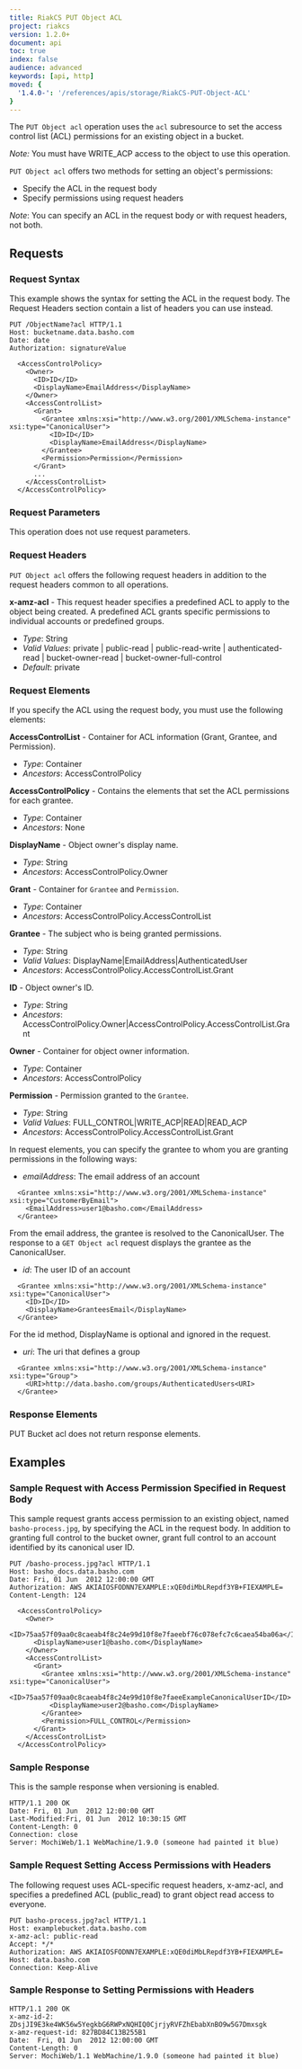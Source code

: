 ```yaml
---
title: RiakCS PUT Object ACL
project: riakcs
version: 1.2.0+
document: api
toc: true
index: false
audience: advanced
keywords: [api, http]
moved: {
  '1.4.0-': '/references/apis/storage/RiakCS-PUT-Object-ACL'
}
---
```


The `PUT Object acl` operation uses the `acl` subresource to set the access control list (ACL) permissions for an existing object in a bucket.

*Note:* You must have WRITE_ACP access to the object to use this operation.

`PUT Object acl` offers two methods for setting an object's permissions:

* Specify the ACL in the request body
* Specify permissions using request headers

*Note*: You can specify an ACL in the request body or with request headers, not both.

## Requests

### Request Syntax

This example shows the syntax for setting the ACL in the request body. The Request Headers section contain a list of headers you can use instead.

```
PUT /ObjectName?acl HTTP/1.1
Host: bucketname.data.basho.com
Date: date
Authorization: signatureValue

  <AccessControlPolicy>
    <Owner>
      <ID>ID</ID>
      <DisplayName>EmailAddress</DisplayName>
    </Owner>
    <AccessControlList>
      <Grant>
        <Grantee xmlns:xsi="http://www.w3.org/2001/XMLSchema-instance" xsi:type="CanonicalUser">
          <ID>ID</ID>
          <DisplayName>EmailAddress</DisplayName>
        </Grantee>
        <Permission>Permission</Permission>
      </Grant>
      ...
    </AccessControlList>
  </AccessControlPolicy>
```

### Request Parameters

This operation does not use request parameters.

### Request Headers

`PUT Object acl` offers the following request headers in addition to the request headers common to all operations.

**x-amz-acl** - This request header specifies a predefined ACL to apply to the object being created. A predefined ACL grants specific permissions to individual accounts or predefined groups.

* *Type*: String
* *Valid Values*: private | public-read | public-read-write | authenticated-read | bucket-owner-read | bucket-owner-full-control
* *Default*: private

### Request Elements

If you specify the ACL using the request body, you must use the following elements:

**AccessControlList** - Container for ACL information (Grant, Grantee, and Permission).

* *Type*: Container
* *Ancestors*: AccessControlPolicy

**AccessControlPolicy** - Contains the elements that set the ACL permissions for each grantee.

* *Type*: Container
* *Ancestors*: None

**DisplayName** - Object owner's display name.

* *Type*: String
* *Ancestors*: AccessControlPolicy.Owner

**Grant** - Container for `Grantee` and `Permission`.

* *Type*: Container
* *Ancestors*: AccessControlPolicy.AccessControlList

**Grantee** - The subject who is being granted permissions.

* *Type*: String
* *Valid Values*: DisplayName|EmailAddress|AuthenticatedUser
* *Ancestors*: AccessControlPolicy.AccessControlList.Grant

**ID** - Object owner's ID.

* *Type*: String
* *Ancestors*: AccessControlPolicy.Owner|AccessControlPolicy.AccessControlList.Grant

**Owner** - Container for object owner information.

* *Type*: Container
* *Ancestors*: AccessControlPolicy

**Permission** - Permission granted to the `Grantee`.

* *Type*: String
* *Valid Values*: FULL_CONTROL|WRITE_ACP|READ|READ_ACP
* *Ancestors*: AccessControlPolicy.AccessControlList.Grant

In request elements, you can specify the grantee to whom you are granting permissions in the following ways:

* *emailAddress*: The email address of an account

```
  <Grantee xmlns:xsi="http://www.w3.org/2001/XMLSchema-instance" xsi:type="CustomerByEmail">
    <EmailAddress>user1@basho.com</EmailAddress>
  </Grantee>
```

From the email address, the grantee is resolved to the CanonicalUser. The response to a `GET Object acl` request displays the grantee as the CanonicalUser.

* *id*: The user ID of an account

```
  <Grantee xmlns:xsi="http://www.w3.org/2001/XMLSchema-instance" xsi:type="CanonicalUser">
    <ID>ID</ID>
    <DisplayName>GranteesEmail</DisplayName>
  </Grantee>
```

For the id method, DisplayName is optional and ignored in the request.

* *uri*: The uri that defines a group

```
  <Grantee xmlns:xsi="http://www.w3.org/2001/XMLSchema-instance" xsi:type="Group">
    <URI>http://data.basho.com/groups/AuthenticatedUsers<URI>
  </Grantee>
```

### Response Elements

PUT Bucket acl does not return response elements.

## Examples

### Sample Request with Access Permission Specified in Request Body

This sample request grants access permission to an existing object, named `basho-process.jpg`, by specifying the ACL in the request body. In addition to granting full control to the bucket owner, grant full control to an account identified by its canonical user ID.

```
PUT /basho-process.jpg?acl HTTP/1.1
Host: basho_docs.data.basho.com
Date: Fri, 01 Jun  2012 12:00:00 GMT
Authorization: AWS AKIAIOSFODNN7EXAMPLE:xQE0diMbLRepdf3YB+FIEXAMPLE=
Content-Length: 124

  <AccessControlPolicy>
    <Owner>
      <ID>75aa57f09aa0c8caeab4f8c24e99d10f8e7faeebf76c078efc7c6caea54ba06a</ID>
      <DisplayName>user1@basho.com</DisplayName>
    </Owner>
    <AccessControlList>
      <Grant>
        <Grantee xmlns:xsi="http://www.w3.org/2001/XMLSchema-instance" xsi:type="CanonicalUser">
          <ID>75aa57f09aa0c8caeab4f8c24e99d10f8e7faeeExampleCanonicalUserID</ID>
          <DisplayName>user2@basho.com</DisplayName>
        </Grantee>
        <Permission>FULL_CONTROL</Permission>
      </Grant>
    </AccessControlList>
  </AccessControlPolicy>
```

### Sample Response

This is the sample response when versioning is enabled.

```
HTTP/1.1 200 OK
Date: Fri, 01 Jun  2012 12:00:00 GMT
Last-Modified:Fri, 01 Jun  2012 10:30:15 GMT
Content-Length: 0
Connection: close
Server: MochiWeb/1.1 WebMachine/1.9.0 (someone had painted it blue)
```

### Sample Request Setting Access Permissions with Headers

The following request uses ACL-specific request headers, x-amz-acl, and specifies a predefined ACL (public_read) to grant object read access to everyone.

```
PUT basho-process.jpg?acl HTTP/1.1
Host: examplebucket.data.basho.com
x-amz-acl: public-read
Accept: */*
Authorization: AWS AKIAIOSFODNN7EXAMPLE:xQE0diMbLRepdf3YB+FIEXAMPLE=
Host: data.basho.com
Connection: Keep-Alive
```

### Sample Response to Setting Permissions with Headers

```
HTTP/1.1 200 OK
x-amz-id-2: ZDsjJI9E3ke4WK56w5YegkbG6RWPxNQHIQ0CjrjyRVFZhEbabXnBO9w5G7Dmxsgk
x-amz-request-id: 827BD84C13B255B1
Date:  Fri, 01 Jun  2012 12:00:00 GMT
Content-Length: 0
Server: MochiWeb/1.1 WebMachine/1.9.0 (someone had painted it blue)
```
